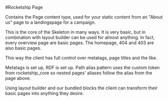 #Rocketship Page

Contains the Page content type, used for your static content from an "About 
us" page to a landingspage for a campaign.

This is the core of the Skeleton in many ways. It is very basic, but in 
combination with layout builder can be used for almost anything. In fact, 
every overview page are basic pages. The homepage, 404 and 403 are also basic pages.

This way the client has full control over metatags, page titles and the like.

Metatags is set up, RDF is set up. Path alias pattern uses the custom token 
from rocketship_core so nested pages' aliases follow the alias from the page 
above. 

Using layout builder and our bundled blocks the client can transform their basic pages 
into anything they desire.